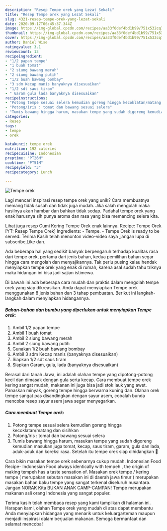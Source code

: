 ```yaml
---
description: "Resep Tempe orek yang Lezat Sekali"
title: "Resep Tempe orek yang Lezat Sekali"
slug: 4321-resep-tempe-orek-yang-lezat-sekali
date: 2020-09-17T06:45:37.344Z
image: https://img-global.cpcdn.com/recipes/aa33f0def4bd1b99/751x532cq70/tempe-orek-foto-resep-utama.jpg
thumbnail: https://img-global.cpcdn.com/recipes/aa33f0def4bd1b99/751x532cq70/tempe-orek-foto-resep-utama.jpg
cover: https://img-global.cpcdn.com/recipes/aa33f0def4bd1b99/751x532cq70/tempe-orek-foto-resep-utama.jpg
author: Daniel Wise
ratingvalue: 3.1
reviewcount: 13
recipeingredient:
- "1/2 papan tempe"
- "1 buah tomat"
- "2 siung bawang merah"
- "2 siung bawang putih"
- "1/2 buah bawang bombay"
- "3 sdm Kecap manis banyaknya disesuaikan"
- "1/2 sdt saus tiram"
- " Garam gula lada banyaknya disesuaikan"
recipeinstructions:
- "Potong tempe sesuai selera kemudian goreng hingga kecoklatan/matang dan sisihkan"
- "Potong/iris : tomat dan bawang sesuai selera"
- "Tumis bawang hingga harum, masukan tempe yang sudah digoreng kemudian masukan juga tomat, kecap, saus tiram, garam, gula dan lada, aduk-aduk dan koreksi rasa. Setelah itu tempe orek siap dihidangkan 🥰"
categories:
- Resep
tags:
- tempe
- orek

katakunci: tempe orek 
nutrition: 192 calories
recipecuisine: Indonesian
preptime: "PT26M"
cooktime: "PT51M"
recipeyield: "3"
recipecategory: Lunch

---
```



![Tempe orek](https://img-global.cpcdn.com/recipes/aa33f0def4bd1b99/751x532cq70/tempe-orek-foto-resep-utama.jpg)

Lagi mencari inspirasi resep tempe orek yang unik? Cara membuatnya memang tidak susah dan tidak juga mudah. Jika salah mengolah maka hasilnya akan hambar dan bahkan tidak sedap. Padahal tempe orek yang enak harusnya sih punya aroma dan rasa yang bisa memancing selera kita.

Lihat juga resep Cumi Kering Tempe Orek enak lainnya. Recipe: Tempe Orek [YT: Resep Tempe Orek] Ingredients: - Tempe. - Tempe Orek is ready to be served. Terima Kasih telah menonton video-video saya ,jangan lupa di subscribe,Like dan.

Ada beberapa hal yang sedikit banyak berpengaruh terhadap kualitas rasa dari tempe orek, pertama dari jenis bahan, kedua pemilihan bahan segar hingga cara mengolah dan menyajikannya. Tak perlu pusing kalau hendak menyiapkan tempe orek yang enak di rumah, karena asal sudah tahu triknya maka hidangan ini bisa jadi sajian istimewa.


Di bawah ini ada beberapa cara mudah dan praktis dalam mengolah tempe orek yang siap dikreasikan. Anda dapat menyiapkan Tempe orek menggunakan 8 jenis bahan dan 3 tahap pembuatan. Berikut ini langkah-langkah dalam menyiapkan hidangannya.

<!--inarticleads1-->

##### Bahan-bahan dan bumbu yang diperlukan untuk menyiapkan Tempe orek:

1. Ambil 1/2 papan tempe
1. Ambil 1 buah tomat
1. Ambil 2 siung bawang merah
1. Ambil 2 siung bawang putih
1. Gunakan 1/2 buah bawang bombay
1. Ambil 3 sdm Kecap manis (banyaknya disesuaikan)
1. Siapkan 1/2 sdt saus tiram
1. Siapkan  Garam, gula, lada (banyaknya disesuaikan)


Berasal dari tanah Jawa, ini adalah olahan tempe yang dipotong-potong kecil dan dimasak dengan gula serta kecap. Cara membuat tempe orek kering sangat mudah, makanan ini juga bisa jadi stok lauk yang awet. Panaskan minyak, goreng tempe hingga berwarna kuning dan. Olahan orek tempe sangat pas disandingkan dengan sayur asem, cobalah bunda mencoba resep sayur asem jawa segar menyegarkan. 

<!--inarticleads2-->

##### Cara membuat Tempe orek:

1. Potong tempe sesuai selera kemudian goreng hingga kecoklatan/matang dan sisihkan
1. Potong/iris : tomat dan bawang sesuai selera
1. Tumis bawang hingga harum, masukan tempe yang sudah digoreng kemudian masukan juga tomat, kecap, saus tiram, garam, gula dan lada, aduk-aduk dan koreksi rasa. Setelah itu tempe orek siap dihidangkan 🥰


Cara bikin masakan tempe orek sebenarnya cukup mudah. Indonesian Food Recipe- Indonesian Food always identically with tempeh , the origin of making tempeh has a taste sensation of. Masakan orek tempe / kering tempe ( merupakan sebutan masakan ini di daerah jawa timur ) merupakan masakan bahan baku tempe yang sangat terkenal diseluruh nusantara. Jangan NORAK Kita BUKAN ANAK CAMP-CAMPAN! Tempe merupakan makanan asli orang Indonesia yang sangat populer. 

Terima kasih telah membaca resep yang kami tampilkan di halaman ini. Harapan kami, olahan Tempe orek yang mudah di atas dapat membantu Anda menyiapkan hidangan yang menarik untuk keluarga/teman maupun menjadi inspirasi dalam berjualan makanan. Semoga bermanfaat dan selamat mencoba!
